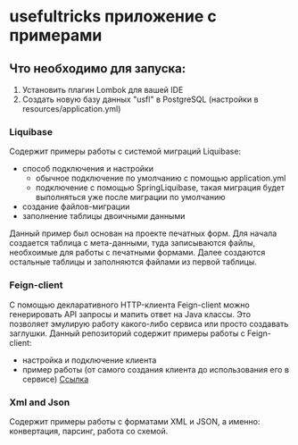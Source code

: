 # usefultricks приложение с примерами

## Что необходимо для запуска:
1. Установить плагин Lombok для вашей IDE
2. Создать новую базу данных "usfl" в PostgreSQL (настройки в resources/application.yml)

### Liquibase 
Содержит примеры работы с системой миграций Liquibase:
- способ подключения и настройки
  - обычное подключение по умолчанию с помощью application.yml
  - подключение с помощью SpringLiquibase, такая миграция будет выполняться уже после миграции по умолчанию
- создание файлов-миграции
- заполнение таблицы двоичными данными

Данный пример был основан на проекте печатных форм. 
Для начала создается таблица с мета-данными, туда записываются файлы, необхоимые для работы
с печатными формами. Далее создаются остальные таблицы и заполняются файлами из первой таблицы.

### Feign-client
С помощью декларативного HTTP-клиента Feign-client можно генерировать API запросы и мапить ответ 
на Java классы. Это позволяет эмулирую работу какого-либо сервиса или просто создавать заглушки.
Данный репозиторий содержит примеры работы с Feign-client:
- настройка и подключение клиента
- пример работы (от самого создания клиента до использования его в сервисе) 
[Ссылка](https://github.com/DmitryGontarenko/usefultricks/tree/master/src/main/java/com/accenture/usefultricks/feign)

### Xml and Json
Содержит примеры работы с форматами XML и JSON, а именно: конвертация, парсинг, работа со схемой.
